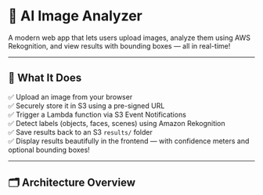 # 🚀 AI Image Analyzer

A modern web app that lets users upload images, analyze them using AWS Rekognition, and view results with bounding boxes — all in real-time!

---

## 📸 What It Does

✅ Upload an image from your browser  
✅ Securely store it in S3 using a pre-signed URL  
✅ Trigger a Lambda function via S3 Event Notifications  
✅ Detect labels (objects, faces, scenes) using Amazon Rekognition  
✅ Save results back to an S3 `results/` folder  
✅ Display results beautifully in the frontend — with confidence meters and optional bounding boxes!

---

## 🗂️ Architecture Overview

